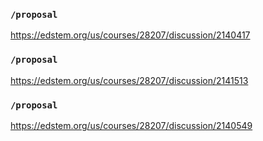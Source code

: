 ### `/proposal`
https://edstem.org/us/courses/28207/discussion/2140417
### `/proposal`
https://edstem.org/us/courses/28207/discussion/2141513
### `/proposal`
https://edstem.org/us/courses/28207/discussion/2140549
